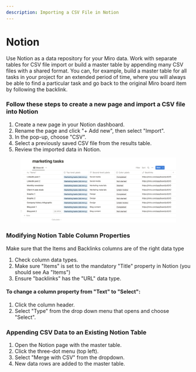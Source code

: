 ```yaml
---
description: Importing a CSV File in Notion
---
```


# Notion

Use Notion as a data repository for your Miro data. Work with separate tables for CSV file import or build a master table by appending many CSV files with a shared format. You can, for example, build a master table for all tasks in your project for an extended period of time, where you will always be able to find a particular task and go back to the original Miro board item by following the backlink.&#x20;

### Follow these steps to create a new page and import a CSV file into Notion

1. Create a new page in your Notion dashboard.
2. Rename the page and click "+ Add new", then select "Import".
3. In the pop-up, choose "CSV".
4. Select a previously saved CSV file from the results table.
5. Review the imported data in Notion.

<figure><img src="../.gitbook/assets/Export_Notion_01.png" alt=""><figcaption></figcaption></figure>

### Modifying Notion Table Column Properties

Make sure that the Items and Backlinks columns are of the right data type

1. Check column data types.
2. Make sure "Items" is set to the mandatory "Title" property in Notion (you should see Aa "Items")
3. Ensure "backlinks" has the "URL" data type.

#### To change a column property from "Text" to "Select":

1. Click the column header.
2. Select "Type" from the drop down menu that opens and choose "Select".

### Appending CSV Data to an Existing Notion Table

1. Open the Notion page with the master table.
2. Click the three-dot menu (top left).
3. Select "Merge with CSV" from the dropdown.
4. New data rows are added to the master table.

